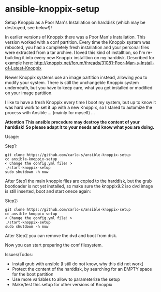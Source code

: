 # ansible-knoppix-setup
Setup Knoppix as a Poor Man's Installation on harddisk (which may be destroyed, see below!)!

In earlier versions of Knoppix there was a Poor Man's Installation. This version worked with a conf partition. Every time the Knoppix system was rebooted, you had a completely fresh installation and your personal files were extracted from a tar archive. I loved this kind of installtion, so I'm re-building it into every new Knoppix installtion on my harddisk. Described for example here: http://knoppix.net/forum/threads/31081-Poor-Man-s-Install-of-Latest-Knoppix

Newer Knoppix systems use an image partition instead, allowing you to modify your system. There is still the unchangeble Knoppix system underneath, but you have to keep care, what you get installed or modified on your image partition.

I like to have a fresh Knoppix every time I boot my system, but up to know it was hard work to set it up with a new Knoppix, so I stared to automize the process with Ansible ... (mainly for myself) ...

**Attention**
**This ansible procedure may destroy the content of your harddisk!**
**So please adapt it to your needs and know what you are doing.**

Usage:

Step1:

    git clone https://github.com/carlo-s/ansible-knoppix-setup
    cd ansible-knoppix-setup
    < Change the config.yml file! >
    ./start-knoppix-setup
    sudo shutdown -h now
    
After Step1 the main knoppix files are copied to the harddisk, but the grub bootloader is not yet installed, so make sure the knoppix9.2 iso dvd image is still inserted, boot and start onece again:

Step2:

    git clone https://github.com/carlo-s/ansible-knoppix-setup
    cd ansible-knoppix-setup
    < Change the config.yml file! >
    ./start-knoppix-setup
    sudo shutdown -h now

After Step2 you can remove the dvd and boot from disk.

Now you can start preparing the conf filesystem.

Issues/Todos:
* Install grub with ansible (I still do not know, why this did not work)
* Protect the content of the harddisk, by searching for an EMPTY space for the boot partition
* Use more variables to allow to parameterize the setup
* Make/test this setup for other versions of Knoppix
    
